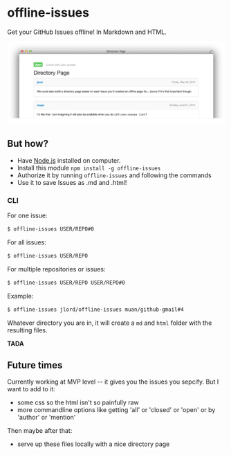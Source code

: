 # offline-issues

Get your GitHub Issues offline! In Markdown and HTML.

![screenshot](screenshot.png)

## But how?

- Have [Node.js](http://nodejs.org/) installed on computer.
- Install this module `npm install -g offline-issues`
- Authorize it by running `offline-issues` and following the commands
- Use it to save Issues as .md and .html!

### CLI

For one issue:

```bash
$ offline-issues USER/REPO#0
```

For all issues:

```bash
$ offline-issues USER/REPO
```

For multiple repositories or issues:

```bash
$ offline-issues USER/REPO USER/REPO#0
```

Example:

```bash
$ offline-issues jlord/offline-issues muan/github-gmail#4
```

Whatever directory you are in, it will create a `md` and `html` folder with the resulting files.

**TADA**

## Future times

Currently working at MVP level -- it gives you the issues you sepcify. But I want to add to it:

- some css so the html isn't so painfully raw
- more commandline options like getting 'all' or 'closed' or 'open' or by 'author' or 'mention'

Then maybe after that:

- serve up these files locally with a nice directory page
